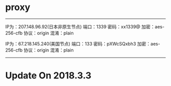 # proxy
----------------------
IP为：207.148.96.92(日本非原生节点)
端口：1339
密码：xx1339@
加密：aes-256-cfb
协议：origin
混淆：plain


IP为：67.218.145.240(美国节点)
端口：133
密码：pXWcSQxbh3
加密：aes-256-cfb
协议：origin
混淆：plain

----------------------
# Update On 2018.3.3
